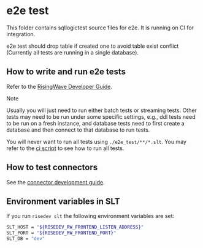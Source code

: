 # e2e test

This folder contains sqllogictest source files for e2e. It is running on CI for integration.

e2e test should drop table if created one to avoid table exist conflict (Currently all tests are running in a single database).

## How to write and run e2e tests

Refer to the [RisingWave Developer Guide](https://risingwavelabs.github.io/risingwave/tests/intro.html#end-to-end-tests).

> [!NOTE]
>
> Usually you will just need to run either batch tests or streaming tests. Other tests may need to be run under some specific settings, e.g., ddl tests need to be run on a fresh instance, and database tests need to first create a database and then connect to that database to run tests.
>
> You will never want to run all tests using `./e2e_test/**/*.slt`. You may refer to the [ci script](../ci/scripts/e2e-test-parallel.sh) to see how to run all tests.

## How to test connectors

See the [connector development guide](http://risingwavelabs.github.io/risingwave/connector/intro.html#end-to-end-tests).

## Environment variables in SLT

If you run `risedev slt` the following environment variables are set:

```sh
SLT_HOST = "${RISEDEV_RW_FRONTEND_LISTEN_ADDRESS}"
SLT_PORT = "${RISEDEV_RW_FRONTEND_PORT}"
SLT_DB = "dev"
```